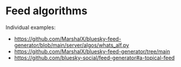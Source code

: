 # Feed algorithms

Individual examples:
- https://github.com/MarshalX/bluesky-feed-generator/blob/main/server/algos/whats_alf.py
- https://github.com/MarshalX/bluesky-feed-generator/tree/main
- https://github.com/bluesky-social/feed-generator#a-topical-feed